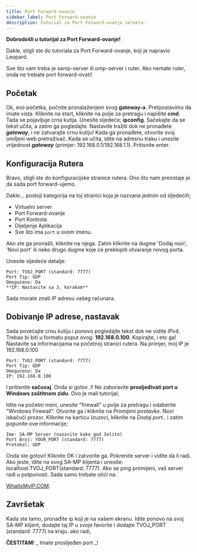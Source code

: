 ```yaml
---
title: Port Forward-ovanje
sidebar_label: Port Forward-ovanje
description: Tutorial za Port Forward-ovanje servera.
---
```


**Dobrodošli u tutorijal za Port Forward-ovanje!**

Dakle, stigli ste do tutoriala za Port Forward-ovanje, koji je napravio Leopard.

Sve što vam treba je samp-server ili omp-server i ruter. Ako nemate ruter, onda ne trebate port forward-ovati!

## Početak

Ok, evo početka, počnite pronalaženjem svog **gateway-a**. Pretpostavimo da imate vista. Kliknite na start, kliknite na polje za pretragu i napišite **cmd**. Tada se pojavljuje crna kutija. Unesite sljedeće; **ipconfig**. Sačekajte da se tekst učita, a zatim ga pogledajte. Nastavite tražiti dok ne pronađete _**gateway**_, i ne zatvarajte crnu kutiju!
Kada ga pronađete, otvorite svoj omiljeni web pretraživač. Kada se učita, idite na adresnu traku i unesite vrijednost _**gateway**_ (primjer: 192.168.0.1/192.168.1.1). Pritisnite enter.

## Konfiguracija Rutera

Bravo, stigli ste do konfiguracijske stranice rutera. Ono što nam preostaje je da sada port forward-ujemo.

Dakle... postoji kategorija na toj stranici koja je nazvana jednim od sljedećih;

- Virtuelni server
- Port Forward-ovanje
- Port Kontrola
- Dijeljenje Aplikacija
- Sve što ima `port` u svom imenu.

Ako ste ga pronašli, kliknite na njega. Zatim kliknite na dugme 'Dodaj novi', 'Novi port' ili neko drugo dugme koje će preklopiti otvaranje novog porta.

Unesite sljedeće detalje:

```
Port: TVOJ_PORT (standard: 7777)
Port Tip: UDP
Omogućeno: Da
**IP: Nastavite sa 3. korakom**
```

Sada morate znati IP adresu vašeg računara.

## Dobivanje IP adrese, nastavak

Sada povećajte crnu kutiju i ponovo pogledajte tekst dok ne vidite _IPv4_. Trebao bi biti u formatu poput ovog: **192.168.0.100**. Kopirajte, i eto ga! Nastavite sa informacijama na početnoj stranici rutera. Na primjer, moj IP je 192.168.0.100

```
Port: TVOJ_PORT (standard: 7777)
Port Tip: UDP
Omogućeno: Da
IP: 192.168.0.100
```

I pritisnite **sačuvaj**. Onda si gotov. I! Ne zaboravite **prosljeđivati port u Windows zaštitnom zidu**. Ovo je mali tutorijal;

Idite na početni meni, unesite "firewall" u polje za pretragu i odaberite "Windows Firewall". Otvorite ga i kliknite na _Promijeni postavke_. Novi iskačući prozor. Kliknite na karticu _Izuzeci_, kliknite na _Dodaj port.._ i zatim popunite ove informacije;

```
Ime: SA-MP Server (nazovite kako god želite)
Port Broj: YOUR_PORT (standard: 7777)
Protokol: UDP
```

Onda ste gotovi! Kliknite OK i zatvorite ga. Pokrenite server i vidite da li radi. Ako jeste, idite na svog SA-MP klijenta i unesite: localhost:TVOJ_PORT(standard: 7777). Ako se ping promijeni, vaš server radi u potpunosti. Sada samo trebate otići na:

[WhatIsMyIP.COM](http://whatismyip.com).

## Završetak

Kada ste tamo, pronađite ip koji je na vašem ekranu. Idite ponovo na svoj SA-MP klijent, dodajte taj IP u svoje favorite i dodajte TVOJ_PORT (standard: 7777) na kraju. ako radi,

**ČESTITAM**! _ Imate proslijeđen port _!
